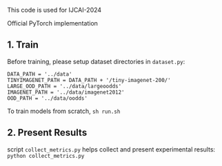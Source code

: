 This code is used for IJCAI-2024

Official PyTorch implementation

## 1. Train

Before training, please setup dataset directories in `dataset.py`:
```
DATA_PATH = '../data'
TINYIMAGENET_PATH = DATA_PATH + '/tiny-imagenet-200/'
LARGE_OOD_PATH = '../data/largeoodds'
IMAGENET_PATH = '../data/imagenet2012'
OOD_PATH = '../data/oodds'
```

To train models from scratch, `sh run.sh`

## 2. Present Results

script `collect_metrics.py` helps collect and present experimental results: `python collect_metrics.py`

